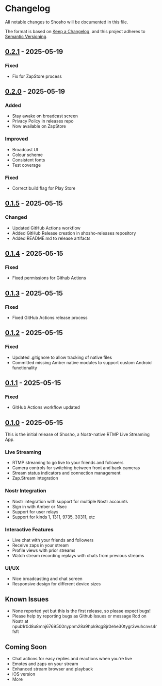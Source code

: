 # Changelog

All notable changes to Shosho will be documented in this file.

The format is based on [Keep a Changelog](https://keepachangelog.com/en/1.0.0/),
and this project adheres to [Semantic Versioning](https://semver.org/spec/v2.0.0.html).

## [0.2.1] - 2025-05-19

### Fixed

- Fix for ZapStore process

## [0.2.0] - 2025-05-19

### Added

- Stay awake on broadcast screen
- Privacy Policy in releases repo
- Now available on ZapStore

### Improved

- Broadcast UI
- Colour scheme
- Consistent fonts
- Test coverage

### Fixed

- Correct build flag for Play Store

## [0.1.5] - 2025-05-15

### Changed

- Updated GitHub Actions workflow
- Added GitHub Release creation in shosho-releases repository
- Added README.md to release artifacts

## [0.1.4] - 2025-05-15

### Fixed

- Fixed permissions for Github Actions

## [0.1.3] - 2025-05-15

### Fixed

- Fixed GitHub Actions release process

## [0.1.2] - 2025-05-15

### Fixed

- Updated .gitignore to allow tracking of native files
- Committed missing Amber native modules to support custom Android functionality

## [0.1.1] - 2025-05-15

### Fixed

- GitHub Actions workflow updated

## [0.1.0] - 2025-05-15

This is the initial release of Shosho, a Nostr-native RTMP Live Streaming App.

### Live Streaming

- RTMP streaming to go live to your friends and followers
- Camera controls for switching between front and back cameras
- Stream status indicators and connection management
- Zap.Stream integration

### Nostr Integration

- Nostr integration with support for multiple Nostr accounts
- Sign in with Amber or Nsec
- Support for user relays
- Support for kinds 1, 1311, 9735, 30311, etc

### Interactive Features

- Live chat with your friends and followers
- Receive zaps in your stream
- Profile views with prior streams
- Watch stream recording replays with chats from previous streams

### UI/UX

- Nice broadcasting and chat screen
- Responsive design for different device sizes

## Known Issues

- None reported yet but this is the first release, so please expect bugs!
- Please help by reporting bugs as Github Issues or message Rod on Nostr at npub1r0d8u8mnj6769500nypnm28a9hpk9qg8jr0ehe30tygr3wuhcnvs4rfsft

## Coming Soon

- Chat actions for easy replies and reactions when you're live
- Emotes and zaps on your stream
- Enhanced stream browser and playback
- iOS version
- More

[0.2.1]: https://github.com/r0d8lsh0p/shosho-releases/releases/tag/v0.2.1
[0.2.0]: https://github.com/r0d8lsh0p/shosho-releases/releases/tag/v0.2.0
[0.1.5]: https://github.com/r0d8lsh0p/shosho-releases/releases/tag/v0.1.5
[0.1.4]: https://github.com/r0d8lsh0p/shosho-releases/releases/tag/v0.1.4
[0.1.3]: https://github.com/r0d8lsh0p/shosho-releases/releases/tag/v0.1.3
[0.1.2]: https://github.com/r0d8lsh0p/shosho-releases/releases/tag/v0.1.2
[0.1.1]: https://github.com/r0d8lsh0p/shosho-releases/releases/tag/v0.1.1
[0.1.0]: https://github.com/r0d8lsh0p/shosho-releases/releases/tag/v0.1.0
